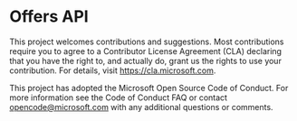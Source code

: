 # **Offers API**

This project welcomes contributions and suggestions. Most contributions require you to agree to a Contributor License Agreement (CLA) declaring that you have the right to, and actually do, grant us the rights to use your contribution. For details, visit https://cla.microsoft.com.

This project has adopted the Microsoft Open Source Code of Conduct. For more information see the Code of Conduct FAQ or contact opencode@microsoft.com with any additional questions or comments.
